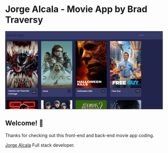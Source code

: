 # Jorge Alcala - Movie App by Brad Traversy

![Design preview for the Movie App](./design/desktop_screenshot.png)

## Welcome! 👋

Thanks for checking out this front-end and back-end movie app coding.

[Jorge Alcala](www.jorgealcala.com) Full stack developer.

